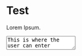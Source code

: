 <!DOCTYPE html>
<html>
<body>

<h1>Test</h1>

<p> Lorem Ipsum.</p>

<textarea>
This is where the user can enter text...
</textarea>



</body>
</html>
